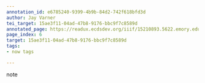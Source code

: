 ```yaml
---
annotation_id: e6785240-9399-4b9b-84d2-742f618bfd3d
author: Jay Varner
tei_target: 15ae3f11-04ad-47b8-9176-bbc9f7c8589d
annotated_page: https://readux.ecdsdev.org/iiif/15210893.5622.emory.edu/canvas/15210893.5622.emory.edu$7
page_index: 6
target: 15ae3f11-04ad-47b8-9176-bbc9f7c8589d
tags:
- now tags

---
```

<p>note</p>